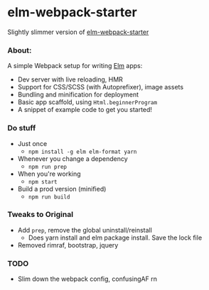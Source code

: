 # elm-webpack-starter


Slightly slimmer version of [elm-webpack-starter](https://github.com/elm-community/elm-webpack-starter)


### About:
A simple Webpack setup for writing [Elm](http://elm-lang.org/) apps:

* Dev server with live reloading, HMR
* Support for CSS/SCSS (with Autoprefixer), image assets
* Bundling and minification for deployment
* Basic app scaffold, using `Html.beginnerProgram`
* A snippet of example code to get you started!


### Do stuff

* Just once
  * `npm install -g elm elm-format yarn`
* Whenever you change a dependency
  * `npm run prep`
* When you're working
  * `npm start`
* Build a prod version (minified)
  * `npm run build`


### Tweaks to Original

* Add `prep`, remove the global uninstall/reinstall
  * Does yarn install and elm package install. Save the lock file
* Removed rimraf, bootstrap, jquery


### TODO

* Slim down the webpack config, confusingAF rn

